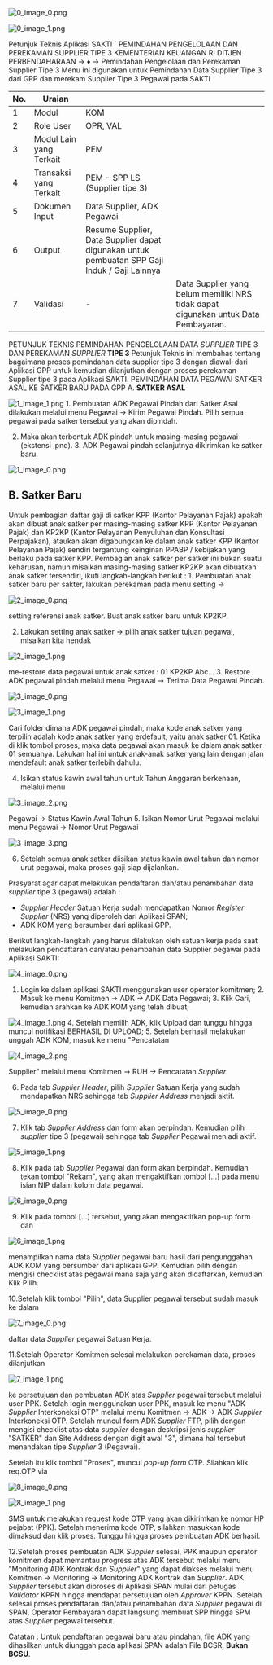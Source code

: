 

![0_image_0.png](0_image_0.png)

![0_image_1.png](0_image_1.png)

Petunjuk Teknis Aplikasi SAKTI
` PEMINDAHAN PENGELOLAAN DAN 
PEREKAMAN SUPPLIER TIPE 3 KEMENTERIAN KEUANGAN RI DITJEN PERBENDAHARAAN
→
♦
→
Pemindahan Pengelolaan dan Perekaman Supplier Tipe 3 Menu ini digunakan untuk Pemindahan Data Supplier Tipe 3 dari GPP dan merekam Supplier Tipe 3 Pegawai pada SAKTI

| No.   | Uraian                  |                                                                                               |                                                                                     |
|-------|-------------------------|-----------------------------------------------------------------------------------------------|-------------------------------------------------------------------------------------|
| 1     | Modul                   | KOM                                                                                           |                                                                                     |
| 2     | Role User               | OPR, VAL                                                                                      |                                                                                     |
| 3     | Modul Lain yang Terkait | PEM                                                                                           |                                                                                     |
| 4     | Transaksi yang Terkait  | PEM - SPP LS (Supplier tipe 3)                                                                |                                                                                     |
| 5     | Dokumen Input           | Data Supplier, ADK Pegawai                                                                    |                                                                                     |
| 6     | Output                  | Resume Supplier, Data Supplier dapat digunakan untuk  pembuatan SPP Gaji Induk / Gaji Lainnya |                                                                                     |
| 7     | Validasi                | -                                                                                             | Data Supplier yang belum memiliki NRS tidak dapat  digunakan untuk Data Pembayaran. |

PETUNJUK TEKNIS PEMINDAHAN PENGELOLAAN DATA *SUPPLIER* TIPE 3 DAN PEREKAMAN *SUPPLIER* **TIPE 3** Petunjuk Teknis ini membahas tentang bagaimana proses pemindahan data supplier tipe 3 dengan diawali dari Aplikasi GPP untuk kemudian dilanjutkan dengan proses perekaman Supplier tipe 3 pada Aplikasi SAKTI. PEMINDAHAN DATA PEGAWAI SATKER ASAL KE SATKER BARU PADA GPP
A. **SATKER ASAL**

![1_image_1.png](1_image_1.png) 1. Pembuatan ADK Pegawai Pindah dari Satker Asal dilakukan melalui menu Pegawai →
Kirim Pegawai Pindah. Pilih semua pegawai pada satker tersebut yang akan dipindah.

2. Maka akan terbentuk ADK pindah untuk masing-masing pegawai (ekstensi .pnd). 3. ADK Pegawai pindah selanjutnya dikirimkan ke satker baru.

![1_image_0.png](1_image_0.png)

## B. Satker Baru

Untuk pembagian daftar gaji di satker KPP (Kantor Pelayanan Pajak) apakah akan dibuat anak satker per masing-masing satker KPP (Kantor Pelayanan Pajak) dan KP2KP (Kantor Pelayanan Penyuluhan dan Konsultasi Perpajakan), ataukan akan digabungkan ke dalam anak satker KPP (Kantor Pelayanan Pajak) sendiri tergantung keinginan PPABP / kebijakan yang berlaku pada satker KPP. Pembagian anak satker per satker ini bukan suatu keharusan, namun misalkan masing-masing satker KP2KP akan dibuatkan anak satker tersendiri, ikuti langkah-langkah berikut : 1. Pembuatan anak satker baru per sakter, lakukan perekaman pada menu setting →

![2_image_0.png](2_image_0.png)

setting referensi anak satker. Buat anak satker baru untuk KP2KP.

2. Lakukan setting anak satker → pilih anak satker tujuan pegawai, misalkan kita hendak 

![2_image_1.png](2_image_1.png)

me-restore data pegawai untuk anak satker : 01 KP2KP Abc…
3. Restore ADK pegawai pindah melalui menu Pegawai → Terima Data Pegawai Pindah.

![3_image_0.png](3_image_0.png)

![3_image_1.png](3_image_1.png)

Cari folder dimana ADK pegawai pindah, maka kode anak satker yang terpilih adalah kode anak satker yang erdefault, yaitu anak satker 01. Ketika di klik tombol proses, maka data pegawai akan masuk ke dalam anak satker 01 semuanya. Lakukan hal ini untuk anak-anak satker yang lain dengan jalan mendefault anak satker terlebih dahulu.

4. Isikan status kawin awal tahun untuk Tahun Anggaran berkenaan, melalui menu 

![3_image_2.png](3_image_2.png)

Pegawai → Status Kawin Awal Tahun 5. Isikan Nomor Urut Pegawai melalui menu Pegawai → Nomor Urut Pegawai

![3_image_3.png](3_image_3.png)

6. Setelah semua anak satker diisikan status kawin awal tahun dan nomor urut pegawai, maka proses gaji siap dijalankan.

Prasyarat agar dapat melakukan pendaftaran dan/atau penambahan data *supplier* tipe 3 (pegawai) adalah :
- *Supplier Header* Satuan Kerja sudah mendapatkan Nomor *Register Supplier* (NRS) 
yang diperoleh dari Aplikasi SPAN;
- ADK KOM yang bersumber dari aplikasi GPP.

Berikut langkah-langkah yang harus dilakukan oleh satuan kerja pada saat melakukan pendaftaran dan/atau penambahan data Supplier pegawai pada Aplikasi SAKTI:

![4_image_0.png](4_image_0.png)

1. Login ke dalam aplikasi SAKTI menggunakan user operator komitmen; 2. Masuk ke menu Komitmen → ADK → ADK Data Pegawai; 3. Klik Cari, kemudian arahkan ke ADK KOM yang telah dibuat;

![4_image_1.png](4_image_1.png) 4. Setelah memilih ADK, klik Upload dan tunggu hingga muncul notifikasi BERHASIL 
DI UPLOAD;
5. Setelah berhasil melakukan unggah ADK KOM, masuk ke menu "Pencatatan 

![4_image_2.png](4_image_2.png)

Supplier" melalui menu Komitmen → RUH → Pencatatan *Supplier*.

6. Pada tab *Supplier Header*, pilih *Supplier* Satuan Kerja yang sudah mendapatkan NRS sehingga tab *Supplier Address* menjadi aktif.

![5_image_0.png](5_image_0.png)

7. Klik tab *Supplier Address* dan form akan berpindah. Kemudian pilih *supplier* tipe 3 
(pegawai) sehingga tab *Supplier* Pegawai menjadi aktif.

![5_image_1.png](5_image_1.png)

8. Klik pada tab *Supplier* Pegawai dan form akan berpindah. Kemudian tekan tombol 
"Rekam", yang akan mengaktifkan tombol […] pada menu isian NIP dalam kolom data pegawai.

![6_image_0.png](6_image_0.png)

9. Klik pada tombol […] tersebut, yang akan mengaktifkan pop-up form dan 

![6_image_1.png](6_image_1.png)

menampilkan nama data *Supplier* pegawai baru hasil dari pengunggahan ADK KOM 
yang bersumber dari aplikasi GPP. Kemudian pilih dengan mengisi checklist atas pegawai mana saja yang akan didaftarkan, kemudian Klik Pilih.

10.Setelah klik tombol "Pilih", data Supplier pegawai tersebut sudah masuk ke dalam 

![7_image_0.png](7_image_0.png)

daftar data *Supplier* pegawai Satuan Kerja.

11.Setelah Operator Komitmen selesai melakukan perekaman data, proses dilanjutkan 

![7_image_1.png](7_image_1.png)

ke persetujuan dan pembuatan ADK atas *Supplier* pegawai tersebut melalui user PPK. Setelah login menggunakan user PPK, masuk ke menu "ADK *Supplier* Interkoneksi OTP" melalui menu Komitmen → ADK → ADK *Supplier* Interkoneksi OTP. Setelah muncul form ADK *Supplier* FTP, pilih dengan mengisi checklist atas data *supplier* dengan deskripsi jenis *supplier* "SATKER" dan Site Address dengan digit awal "3", dimana hal tersebut menandakan tipe *Supplier* 3 (Pegawai).

Setelah itu klik tombol "Proses", muncul *pop-up form* OTP. Silahkan klik req.OTP via 

![8_image_0.png](8_image_0.png)

![8_image_1.png](8_image_1.png)

SMS untuk melakukan request kode OTP yang akan dikirimkan ke nomor HP pejabat (PPK). Setelah menerima kode OTP, silahkan masukkan kode dimaksud dan klik proses. Tunggu hingga proses pembuatan ADK berhasil.

12.Setelah proses pembuatan ADK *Supplier* selesai, PPK maupun operator komitmen dapat memantau progress atas ADK tersebut melalui menu "Monitoring ADK Kontrak dan *Supplier*" yang dapat diakses melalui menu Komitmen → Monitoring → Monitoring ADK Kontrak dan *Supplier*. ADK *Supplier* tersebut akan diproses di Aplikasi SPAN mulai dari petugas *Validator* KPPN hingga mendapat persetujuan oleh *Approver* KPPN. Setelah selesai proses pendaftaran dan/atau penambahan data *Supplier* pegawai di SPAN, Operator Pembayaran dapat langsung membuat SPP hingga SPM atas *Supplier* pegawai tersebut.

Catatan : Untuk pendaftaran pegawai baru atau pindahan, file ADK yang dihasilkan untuk diunggah pada aplikasi SPAN adalah File BCSR, **Bukan BCSU**.